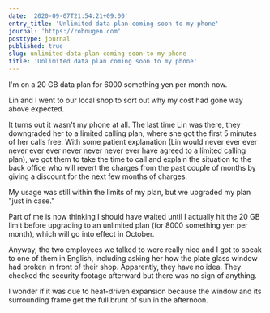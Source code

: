 ```yaml
---
date: '2020-09-07T21:54:21+09:00'
entry_title: 'Unlimited data plan coming soon to my phone'
journal: 'https://robnugen.com'
posttype: journal
published: true
slug: unlimited-data-plan-coming-soon-to-my-phone
title: 'Unlimited data plan coming soon to my phone'
---
```


I'm on a 20 GB data plan for 6000 something yen per month now.

Lin and I went to our local shop to sort out why my cost had gone way above expected.

It turns out it wasn't my phone at all. The last time Lin was there, they downgraded her to a limited calling plan, where she got the first 5 minutes of her calls free.  With some patient explanation (Lin would never ever ever never ever ever never never never ever have agreed to a limited calling plan), we got them to take the time to call and explain the situation to the back office who will revert the charges from the past couple of months by giving a discount for the next few months of charges.

My usage was still within the limits of my plan, but we upgraded my plan "just in case."

Part of me is now thinking I should have waited until I actually hit the 20 GB limit before upgrading to an unlimited plan (for 8000 something yen per month), which will go into effect in October.

Anyway, the two employees we talked to were really nice and I got to speak to one of them in English, including asking her how the plate glass window had broken in front of their shop. Apparently, they have no idea.  They checked the security footage afterward but there was no sign of anything.

I wonder if it was due to heat-driven expansion because the window and its surrounding frame get the full brunt of sun in the afternoon.
